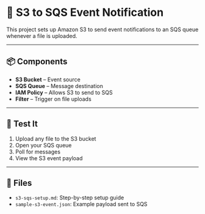# 📩 S3 to SQS Event Notification

This project sets up Amazon S3 to send event notifications to an SQS queue whenever a file is uploaded.

---

## 📦 Components

- **S3 Bucket** – Event source
- **SQS Queue** – Message destination
- **IAM Policy** – Allows S3 to send to SQS
- **Filter** – Trigger on file uploads

---

## 🧪 Test It

1. Upload any file to the S3 bucket
2. Open your SQS queue
3. Poll for messages
4. View the S3 event payload

---

## 📁 Files

- `s3-sqs-setup.md`: Step-by-step setup guide
- `sample-s3-event.json`: Example payload sent to SQS

